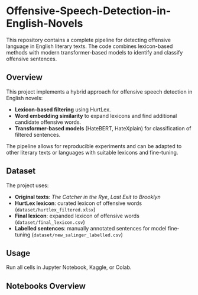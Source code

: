# Offensive-Speech-Detection-in-English-Novels

This repository contains a complete pipeline for detecting offensive language in English literary texts. The code combines lexicon-based methods with modern transformer-based models to identify and classify offensive sentences.

## Overview

This project implements a hybrid approach for offensive speech detection in English novels:

- **Lexicon-based filtering** using HurtLex.  
- **Word embedding similarity** to expand lexicons and find additional candidate offensive words.  
- **Transformer-based models** (HateBERT, HateXplain) for classification of filtered sentences. 

The pipeline allows for reproducible experiments and can be adapted to other literary texts or languages with suitable lexicons and fine-tuning.

## Dataset

The project uses:

- **Original texts**: *The Catcher in the Rye*, *Last Exit to Brooklyn*
- **HurtLex lexicon**: curated lexicon of offensive words (`dataset/hurtlex_filtered.xlsx`)
- **Final lexicon**: expanded lexicon of offensive words (`dataset/final_lexicon.csv`)
- **Labelled sentences**: manually annotated sentences for model fine-tuning (`dataset/new_salinger_labelled.csv`)

## Usage

Run all cells in Jupyter Notebook, Kaggle, or Colab.

## Notebooks Overview





